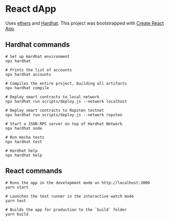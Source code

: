 # React dApp

Uses [ethers](https://github.com/ethers-io/ethers.js) and [Hardhat](https://hardhat.org). This project was bootstrapped with [Create React App](https://github.com/facebook/create-react-app).

## Hardhat commands

```shell
# Set up Hardhat environment
npx hardhat

# Prints the list of accounts
npx hardhat accounts

# Compiles the entire project, building all artifacts
npx hardhat compile

# Deploy smart contracts to local network
npx hardhat run scripts/deploy.js --network localhost

# Deploy smart contracts to Ropsten testnet
npx hardhat run scripts/deploy.js --network ropsten

# Start a JSON-RPC server on top of Hardhat Network
npx hardhat node

# Run mocha tests
npx hardhat test

# Hardhat help
npx hardhat help
```

## React commands

```shell
# Runs the app in the development mode on http://localhost:3000
yarn start

# Launches the test runner in the interactive watch mode
yarn test

# Builds the app for production to the `build` folder
yarn build
```
